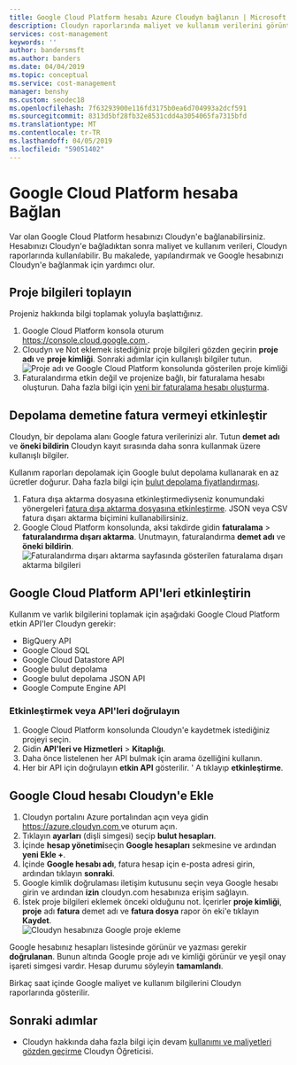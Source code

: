 ```yaml
---
title: Google Cloud Platform hesabı Azure Cloudyn bağlanın | Microsoft Docs
description: Cloudyn raporlarında maliyet ve kullanım verilerini görüntülemek için bir Google Cloud Platform hesap bağlanın.
services: cost-management
keywords: ''
author: bandersmsft
ms.author: banders
ms.date: 04/04/2019
ms.topic: conceptual
ms.service: cost-management
manager: benshy
ms.custom: seodec18
ms.openlocfilehash: 7f63293900e116fd3175b0ea6d704993a2dcf591
ms.sourcegitcommit: 8313d5bf28fb32e8531cdd4a3054065fa7315bfd
ms.translationtype: MT
ms.contentlocale: tr-TR
ms.lasthandoff: 04/05/2019
ms.locfileid: "59051402"
---
```

# <a name="connect-a-google-cloud-platform-account"></a>Google Cloud Platform hesaba Bağlan

Var olan Google Cloud Platform hesabınızı Cloudyn'e bağlanabilirsiniz. Hesabınızı Cloudyn'e bağladıktan sonra maliyet ve kullanım verileri, Cloudyn raporlarında kullanılabilir. Bu makalede, yapılandırmak ve Google hesabınızı Cloudyn'e bağlanmak için yardımcı olur.


## <a name="collect-project-information"></a>Proje bilgileri toplayın

Projeniz hakkında bilgi toplamak yoluyla başlattığınız.

1. Google Cloud Platform konsola oturum [ https://console.cloud.google.com ](https://console.cloud.google.com).
2. Cloudyn ve Not eklemek istediğiniz proje bilgileri gözden geçirin **proje adı** ve **proje kimliği**. Sonraki adımlar için kullanışlı bilgiler tutun.  
    ![Proje adı ve Google Cloud Platform konsolunda gösterilen proje kimliği](./media/connect-google-account/gcp-console01.png)
3. Faturalandırma etkin değil ve projenize bağlı, bir faturalama hesabı oluşturun. Daha fazla bilgi için [yeni bir faturalama hesabı oluşturma](https://cloud.google.com/billing/docs/how-to/manage-billing-account#create/_a/_new/_billing/_account).

## <a name="enable-storage-bucket-billing-export"></a>Depolama demetine fatura vermeyi etkinleştir

Cloudyn, bir depolama alanı Google fatura verilerinizi alır. Tutun **demet adı** ve **öneki bildirin** Cloudyn kayıt sırasında daha sonra kullanmak üzere kullanışlı bilgiler.

Kullanım raporları depolamak için Google bulut depolama kullanarak en az ücretler doğurur. Daha fazla bilgi için [bulut depolama fiyatlandırması](https://cloud.google.com/storage/pricing).

1. Fatura dışa aktarma dosyasına etkinleştirmediyseniz konumundaki yönergeleri [fatura dışa aktarma dosyasına etkinleştirme](https://cloud.google.com/billing/docs/how-to/export-data-file#how_to_enable_billing_export_to_a_file). JSON veya CSV fatura dışarı aktarma biçimini kullanabilirsiniz.
2. Google Cloud Platform konsolunda, aksi takdirde gidin **faturalama** > **faturalandırma dışarı aktarma**. Unutmayın, faturalandırma **demet adı** ve **öneki bildirin**.  
    ![Faturalandırma dışarı aktarma sayfasında gösterilen faturalama dışarı aktarma bilgileri](./media/connect-google-account/billing-export.png)

## <a name="enable-google-cloud-platform-apis"></a>Google Cloud Platform API'leri etkinleştirin

Kullanım ve varlık bilgilerini toplamak için aşağıdaki Google Cloud Platform etkin API'ler Cloudyn gerekir:

- BigQuery API
- Google Cloud SQL
- Google Cloud Datastore API
- Google bulut depolama
- Google bulut depolama JSON API
- Google Compute Engine API

### <a name="enable-or-verify-apis"></a>Etkinleştirmek veya API'leri doğrulayın

1. Google Cloud Platform konsolunda Cloudyn'e kaydetmek istediğiniz projeyi seçin.
2. Gidin **API'leri ve Hizmetleri** > **Kitaplığı**.
3. Daha önce listelenen her API bulmak için arama özelliğini kullanın.
4. Her bir API için doğrulayın **etkin API** gösterilir. ' A tıklayıp **etkinleştirme**.

## <a name="add-a-google-cloud-account-to-cloudyn"></a>Google Cloud hesabı Cloudyn'e Ekle

1. Cloudyn portalını Azure portalından açın veya gidin [ https://azure.cloudyn.com ](https://azure.cloudyn.com/) ve oturum açın.
2. Tıklayın **ayarları** (dişli simgesi) seçip **bulut hesapları**.
3. İçinde **hesap yönetimi**seçin **Google hesapları** sekmesine ve ardından **yeni Ekle +**.
4. İçinde **Google hesabı adı**, fatura hesap için e-posta adresi girin, ardından tıklayın **sonraki**.
5. Google kimlik doğrulaması iletişim kutusunu seçin veya Google hesabı girin ve ardından **izin** cloudyn.com hesabınıza erişim sağlayın.
6. İstek proje bilgileri eklemek önceki olduğunu not. İçerirler **proje kimliği**, **proje** adı **fatura** demet adı ve **fatura dosya** rapor ön eki'e tıklayın  **Kaydet**.  
    ![Cloudyn hesabınıza Google proje ekleme](./media/connect-google-account/add-project.png)

Google hesabınız hesapları listesinde görünür ve yazması gerekir **doğrulanan**. Bunun altında Google proje adı ve kimliği görünür ve yeşil onay işareti simgesi vardır. Hesap durumu söyleyin **tamamlandı**.

Birkaç saat içinde Google maliyet ve kullanım bilgilerini Cloudyn raporlarında gösterilir.

## <a name="next-steps"></a>Sonraki adımlar

- Cloudyn hakkında daha fazla bilgi için devam [kullanımı ve maliyetleri gözden geçirme](./tutorial-review-usage.md) Cloudyn Öğreticisi.
